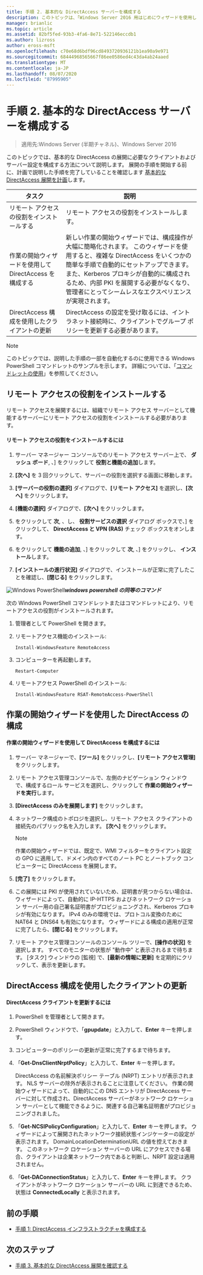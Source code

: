 ```yaml
---
title: 手順 2. 基本的な DirectAccess サーバーを構成する
description: このトピックは、「Windows Server 2016 用はじめにウィザードを使用して単一の DirectAccess サーバーを展開する」の一部です。
manager: brianlic
ms.topic: article
ms.assetid: 82bf5fed-93b3-4fa6-8e71-522146eccdb1
ms.author: lizross
author: eross-msft
ms.openlocfilehash: c70e68d6bdf96cd8493720936121b1ea90a9e971
ms.sourcegitcommit: 68444968565667f86ee0586ed4c43da4ab24aaed
ms.translationtype: MT
ms.contentlocale: ja-JP
ms.lasthandoff: 08/07/2020
ms.locfileid: "87995905"
---
```

# <a name="step-2-configure-the-basic-directaccess-server"></a>手順 2. 基本的な DirectAccess サーバーを構成する

>適用先:Windows Server (半期チャネル)、Windows Server 2016

このトピックでは、基本的な DirectAccess の展開に必要なクライアントおよびサーバー設定を構成する方法について説明します。 展開の手順を開始する前に、計画で説明した手順を完了していることを確認します [基本的な DirectAccess 展開を計画](Plan-a-Basic-DirectAccess-Deployment.md)します。

|タスク|説明|
|----|--------|
|リモート アクセスの役割をインストールする|リモート アクセスの役割をインストールします。|
|作業の開始ウィザードを使用して DirectAccess を構成する|新しい作業の開始ウィザードでは、構成操作が大幅に簡略化されます。 このウィザードを使用すると、複雑な DirectAccess をいくつかの簡単な手順で自動的にセットアップできます。 また、Kerberos プロキシが自動的に構成されるため、内部 PKI を展開する必要がなくなり、管理者にとってシームレスなエクスペリエンスが実現されます。|
|DirectAccess 構成を使用したクライアントの更新|DirectAccess の設定を受け取るには、イントラネット接続時に、クライアントでグループ ポリシーを更新する必要があります。|

> [!NOTE]
> このトピックでは、説明した手順の一部を自動化するのに使用できる Windows PowerShell コマンドレットのサンプルを示します。 詳細については、「[コマンドレットの使用](https://go.microsoft.com/fwlink/p/?linkid=230693)」を参照してください。

## <a name="install-the-remote-access-role"></a><a name="BKMK_Role"></a>リモート アクセスの役割をインストールする
リモート アクセスを展開するには、組織でリモート アクセス サーバーとして機能するサーバーにリモート アクセスの役割をインストールする必要があります。

#### <a name="to-install-the-remote-access-role"></a>リモート アクセスの役割をインストールするには

1.  サーバー マネージャー コンソールでのリモート アクセス サーバー上で、 **ダッシュ ボード**, 、] をクリックして **役割と機能の追加**します。

2.  **[次へ]** を 3 回クリックして、サーバーの役割を選択する画面に移動します。

3.  **[サーバーの役割の選択]** ダイアログで、**[リモート アクセス]** を選択し、**[次へ]** をクリックします。

4.  **[機能の選択]** ダイアログで、**[次へ]** をクリックします。

5.  をクリックして **次**, 、し、 **役割サービスの選択** ダイアログ ボックスで、] をクリックして、 **DirectAccess と VPN (RAS)** チェック ボックスをオンします。

6.  をクリックして **機能の追加**, 、] をクリックして **次**, 、] をクリックし、 **インストール**します。

7.  **[インストールの進行状況]** ダイアログで、インストールが正常に完了したことを確認し、**[閉じる]** をクリックします。

![Windows PowerShell](../../../media/Step-2-Configure-the-DirectAccess-Server/PowerShellLogoSmall.gif)***<em>windows powershell の同等のコマンド</em>***

次の Windows PowerShell コマンドレットまたはコマンドレットにより、リモートアクセスの役割がインストールされます。

1. 管理者として PowerShell を開きます。

2. リモートアクセス機能のインストール:

   ```
   Install-WindowsFeature RemoteAccess
   ```

3. コンピューターを再起動します。

   ```
   Restart-Computer
   ```

4. リモートアクセス PowerShell のインストール:

   ```
   Install-WindowsFeature RSAT-RemoteAccess-PowerShell
   ```




## <a name="configure-directaccess-with-the-getting-started-wizard"></a>作業の開始ウィザードを使用した DirectAccess の構成

#### <a name="to-configure-directaccess-using-the-getting-started-wizard"></a>作業の開始ウィザードを使用して DirectAccess を構成するには

1.  サーバー マネージャーで、**[ツール]** をクリックし、**[リモート アクセス管理]** をクリックします。

2.  リモート アクセス管理コンソールで、左側のナビゲーション ウィンドウで、構成するロール サービスを選択し、クリックして **作業の開始ウィザードを実行**します。

3.  **[DirectAccess のみを展開します]** をクリックします。

4.  ネットワーク構成のトポロジを選択し、リモート アクセス クライアントの接続先のパブリック名を入力します。 **[次へ]** をクリックします。

    > [!NOTE]
    > 作業の開始ウィザードでは、既定で、WMI フィルターをクライアント設定の GPO に適用して、ドメイン内のすべてのノート PC とノートブック コンピューターに DirectAccess を展開します。

5.  **[完了]** をクリックします。

6.  この展開には PKI が使用されていないため、証明書が見つからない場合は、ウィザードによって、自動的に IP-HTTPS およびネットワーク ロケーション サーバー用の自己署名証明書がプロビジョニングされ、Kerberos プロキシが有効になります。 IPv4 のみの環境では、プロトコル変換のために NAT64 と DNS64 も有効になります。 ウィザードによる構成の適用が正常に完了したら、**[閉じる]** をクリックします。

7.  リモート アクセス管理コンソールのコンソール ツリーで、**[操作の状況]** を選択します。 すべてのモニターの状態が "動作中" と表示されるまで待ちます。 [タスク] ウィンドウの [監視] で、**[最新の情報に更新]** を定期的にクリックして、表示を更新します。

## <a name="update-clients-with-the-directaccess-configuration"></a>DirectAccess 構成を使用したクライアントの更新

#### <a name="to-update-directaccess-clients"></a>DirectAccess クライアントを更新するには

1.  PowerShell を管理者として開きます。

2.  PowerShell ウィンドウで、「**gpupdate**」と入力して、**Enter** キーを押します。

3.  コンピューターのポリシーの更新が正常に完了するまで待ちます。

4.  「**Get-DnsClientNrptPolicy**」と入力して、**Enter** キーを押します。

    DirectAccess の名前解決ポリシー テーブル (NRPT) エントリが表示されます。 NLS サーバーの除外が表示されることに注意してください。 作業の開始ウィザードによって、自動的にこの DNS エントリが DirectAccess サーバーに対して作成され、DirectAccess サーバーがネットワーク ロケーション サーバーとして機能できるように、関連する自己署名証明書がプロビジョニングされました。

5.  「**Get-NCSIPolicyConfiguration**」と入力して、**Enter** キーを押します。 ウィザードによって展開されたネットワーク接続状態インジケーターの設定が表示されます。 DomainLocationDeterminationURL の値を控えておきます。 このネットワーク ロケーション サーバーの URL にアクセスできる場合、クライアントは企業ネットワーク内であると判断し、NRPT 設定は適用されません。

6.  「**Get-DAConnectionStatus**」と入力して、**Enter** キーを押します。 クライアントがネットワーク ロケーション サーバーの URL に到達できるため、状態は **ConnectedLocally** と表示されます。

## <a name="previous-step"></a><a name="BKMK_Links"></a>前の手順

-   [手順 1: DirectAccess インフラストラクチャを構成する](./da-basic-configure-s1-infrastructure.md)

## <a name="next-step"></a>次のステップ

-   [手順 3. 基本的な DirectAccess 展開を確認する](da-basic-configure-s3-verify.md)
